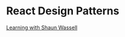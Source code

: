 # React Design Patterns
[Learning with Shaun Wassell](https://www.linkedin.com/learning/react-design-patterns/take-your-react-skills-to-the-next-level?contextUrn=urn%3Ali%3AlyndaLearningPath%3A5b32b6d5498e4ef39c04c55c&resume=false&u=93921834)